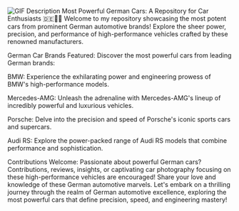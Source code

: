 ![GIF Description](/Users/mohammadelmasri/Desktop/MOE350/Images/200w.webp)
Most Powerful German Cars: A Repository for Car Enthusiasts 🇩🇪🚗💨
Welcome to my repository showcasing the most potent cars from prominent German automotive brands! Explore the sheer power, precision, and performance of high-performance vehicles crafted by these renowned manufacturers.

German Car Brands Featured:
Discover the most powerful cars from leading German brands:

BMW: Experience the exhilarating power and engineering prowess of BMW's high-performance models.

Mercedes-AMG: Unleash the adrenaline with Mercedes-AMG's lineup of incredibly powerful and luxurious vehicles.

Porsche: Delve into the precision and speed of Porsche's iconic sports cars and supercars.

Audi RS: Explore the power-packed range of Audi RS models that combine performance and sophistication.

Contributions Welcome:
Passionate about powerful German cars? Contributions, reviews, insights, or captivating car photography focusing on these high-performance vehicles are encouraged! Share your love and knowledge of these German automotive marvels.
Let's embark on a thrilling journey through the realm of German automotive excellence, exploring the most powerful cars that define precision, speed, and engineering mastery!

